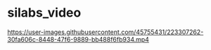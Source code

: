 # silabs_video

https://user-images.githubusercontent.com/45755431/223307262-30fa606c-8448-47f6-9889-bb488f6fb934.mp4

